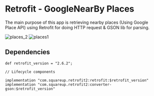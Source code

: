 # Retrofit - GoogleNearBy Places

The main purpose of this app is retrieving nearby places (Using Google Place API) using Retrofit for doing HTTP request & GSON lib for parsing.

![places_2](https://user-images.githubusercontent.com/10658016/65835801-2b776800-e308-11e9-8728-73a64c6a355c.png)
![places1](https://user-images.githubusercontent.com/10658016/65835802-2b776800-e308-11e9-9929-d4505db78b45.png)

## Dependencies

```
def retrofit_version = "2.6.2";

// Lifecycle components

implementation "com.squareup.retrofit2:retrofit:$retrofit_version"
implementation "com.squareup.retrofit2:converter-gson:$retrofit_version"
   
```

